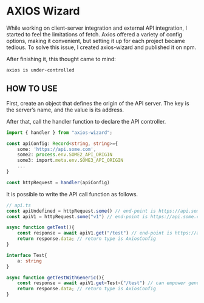 # AXIOS Wizard
While working on client-server integration and external API integration, I started to feel the limitations of fetch. Axios offered a variety of config options, making it convenient, but setting it up for each project became tedious. To solve this issue, I created axios-wizard and published it on npm.

After finishing it, this thought came to mind:

`axios is under-controlled`

## HOW TO USE
First, create an object that defines the origin of the API server. The key is the server’s name, and the value is its address. 

After that, call the handler function to declare the API controller.

```typescript
import { handler } from "axios-wizard";

const apiConfig: Record<string, string>={
	some: 'https://api.some.com',
	some2: process.env.SOME2_API_ORIGIN
	some3: import.meta.env.SOME3_API_ORIGIN
	...
}

const httpRequest = handler(apiConfig)
```

It is possible to write the API call function as follows.
```typescript
// api.ts
const apiUndefined = httpRequest.some() // end-point is https://api.some.com
const apiV1 = httpRequest.some("v1") // end-point is https://api.some.com/v1

async function getTest(){
	const response = await apiV1.get("/test") // end-point is https://api.some.com/v1/test, and can generic
	return response.data; // return type is AxiosConfig
}

interface Test{
	a: string
}

async function getTestWithGeneric(){
	const response = await apiV1.get<Test>("/test") // can empower generic type
	return response.data; // return type is AxiosConfig
}

```